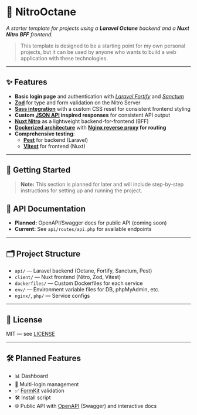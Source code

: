 # 🚀 **NitroOctane**

_A starter template for projects using a **Laravel Octane** backend and a **Nuxt Nitro BFF** frontend._

> This template is designed to be a starting point for my own personal projects, but it can be used by anyone who wants to build a web application with these technologies.

---

## ✨ Features

- **Basic login page** and authentication with [_Laravel Fortify_](https://laravel.com/docs/12.x/fortify) and [_Sanctum_](https://laravel.com/docs/12.x/sanctum)
- **[Zod](https://zod.dev/)** for type and form validation on the Nitro Server
- **[Sass integration](https://sass-lang.com/)** with a custom CSS reset for consistent frontend styling
- **Custom [JSON API](https://jsonapi.org/) inspired responses** for consistent API output
- **[Nuxt Nitro](https://nitro.unjs.io/)** as a lightweight backend-for-frontend (BFF)
- **[Dockerized architecture](https://docs.docker.com/)** with **[Nginx reverse proxy](https://docs.nginx.com/nginx/admin-guide/web-server/reverse-proxy/) for routing**
- **Comprehensive testing**:
  - **[Pest](https://pestphp.com/docs/introduction)** for backend (Laravel)
  - **[Vitest](https://vitest.dev/guide/)** for frontend (Nuxt)

---

## 🚀 Getting Started

> **Note:** This section is planned for later and will include step-by-step instructions for setting up and running the project.

## 📖 API Documentation

- **Planned:** OpenAPI/Swagger docs for public API (coming soon)
- **Current:** See `api/routes/api.php` for available endpoints

---

## 🗂️ Project Structure

- `api/` — Laravel backend (Octane, Fortify, Sanctum, Pest)
- `client/` — Nuxt frontend (Nitro, Zod, Vitest)
- `dockerfiles/` — Custom Dockerfiles for each service
- `env/` — Environment variable files for DB, phpMyAdmin, etc.
- `nginx/`, `php/` — Service configs

---

## 📄 License

MIT — see [LICENSE](LICENSE)

---

## 🛠️ Planned Features

- 📊 Dashboard
- 👥 Multi-login management
- ✅ [FormKit](https://formkit.com/) validation
- 🛠️ Install script
- 🌐 Public API with [OpenAPI](https://www.openapis.org/) (Swagger) and interactive docs
